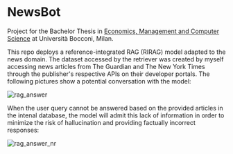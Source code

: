 # NewsBot
Project for the Bachelor Thesis in [Economics, Management and Computer Science](https://www.unibocconi.it/en/programs/bachelor-science/economics-management-and-computer-science) at Università Bocconi, Milan.

This repo deploys a reference-integrated RAG (RIRAG) model adapted to the news domain. The dataset accessed by the retriever was created by myself accessing news articles from The Guardian and The New York Times through the publisher's respective APIs on their developer portals.
The following pictures show a potential conversation with the model:

<img center alt="rag_answer" src="https://github.com/danielpappa/NewsBot/assets/142378123/d3f33d4b-53aa-4dc3-9557-f786d9cfc4f6">

When the user query cannot be answered based on the provided articles in the intenal database, the model will admit this lack of information in order to minimize the risk of hallucination and providing factually incorrect responses:

<img center alt="rag_answer_nr" src="https://github.com/danielpappa/NewsBot/assets/142378123/804c8418-fb95-42ec-8e96-826c21d0ed80">
